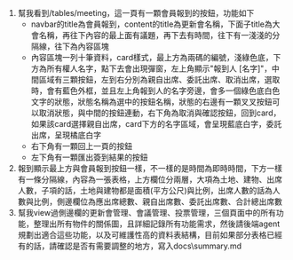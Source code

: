 1. 幫我看到/tables/meeting，這一頁有一顆會員報到的按鈕，功能如下
    - navbar的title為會員報到，content的title為更新會名稱，下面子title為大會名稱，再往下內容的最上面有議題，再下去有時間，往下有一淺淺的分隔線，往下為內容區塊
    - 內容區塊一列十筆資料，card樣式，最上方為兩碼的編號，淺綠色底，下方為所有權人名字，點下去會出現彈窗，左上角顯示"報到人 [名字]"，中間區域有三顆按鈕，左到右分別為親自出席、委託出席、取消出席，選取時，會有藍色外框，並且左上角報到人的名字旁邊，會多一個綠色底白色文字的狀態，狀態名稱為選中的按鈕名稱，狀態的右邊有一顆叉叉按鈕可以取消狀態，與中間的按鈕連動，右下角為取消與確認按鈕，回到card，如果該card選擇親自出席，card下方的名字區域，會呈現藍底白字，委託出席，呈現橘底白字
    - 右下角有一顆回上一頁的按鈕
    - 左下角有一顆匯出簽到結果的按鈕
2. 報到顯示最上方與會員報到按鈕一樣，不一樣的是時間為即時時間，下方一樣有一條分隔線，內容為一張表格，上方欄位分兩層，大項為土地、建物、出席人數，子項的話，土地與建物都是面積(平方公尺)與比例，出席人數的話為人數與比例，側邊欄位為應出席總數、親自出席數、委託出席數、合計總出席數
3. 幫我view過側邊欄的更新會管理、會議管理、投票管理，三個頁面中的所有功能，整理出所有物件的關係圖，且詳細記錄所有功能需求，然後請後端agent規劃出適合這些功能，以及可維護性高的資料表結構，目前如果部分表格已經有的話，請確認是否有需要調整的地方，寫入docs\summary.md